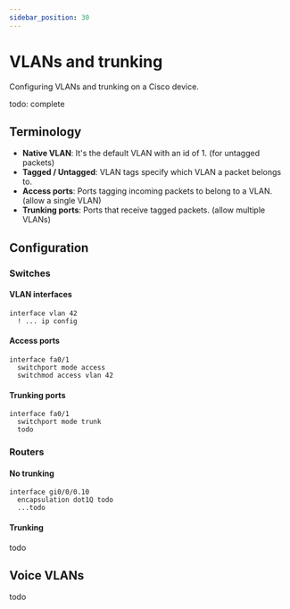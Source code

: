 ```yaml
---
sidebar_position: 30
---
```


# VLANs and trunking

Configuring VLANs and trunking on a Cisco device.

todo: complete

## Terminology

- **Native VLAN**: It's the default VLAN with an id of 1. (for untagged packets)
- **Tagged / Untagged**: VLAN tags specify which VLAN a packet belongs to.
- **Access ports**: Ports tagging incoming packets to belong to a VLAN. (allow a single VLAN)
- **Trunking ports**: Ports that receive tagged packets. (allow multiple VLANs)

## Configuration

### Switches

#### VLAN interfaces

```cisco-ios
interface vlan 42
  ! ... ip config
```

#### Access ports

```cisco-ios
interface fa0/1
  switchport mode access
  switchmod access vlan 42
```

#### Trunking ports

```cisco-ios
interface fa0/1
  switchport mode trunk
  todo
```

### Routers

#### No trunking

```cisco-ios
interface gi0/0/0.10
  encapsulation dot1Q todo
  ...todo
```

#### Trunking

todo

## Voice VLANs

todo
